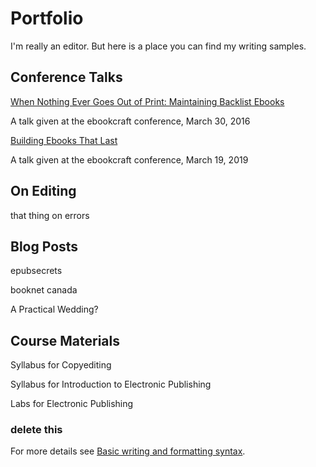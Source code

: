 # Portfolio

I'm really an editor. But here is a place you can find my writing samples.

## Conference Talks

[When Nothing Ever Goes Out of Print: Maintaining Backlist Ebooks](https://teresaelsey.medium.com/when-nothing-ever-goes-out-of-print-maintaining-backlist-ebooks-fcd63e680667)

A talk given at the ebookcraft conference, March 30, 2016

[Building Ebooks That Last](https://teresaelsey.medium.com/building-ebooks-that-last-277ccb815293)

A talk given at the ebookcraft conference, March 19, 2019

## On Editing
that thing on errors

## Blog Posts
epubsecrets

booknet canada

A Practical Wedding?

## Course Materials
Syllabus for Copyediting

Syllabus for Introduction to Electronic Publishing

Labs for Electronic Publishing

### delete this
For more details see [Basic writing and formatting syntax](https://docs.github.com/en/github/writing-on-github/getting-started-with-writing-and-formatting-on-github/basic-writing-and-formatting-syntax).
